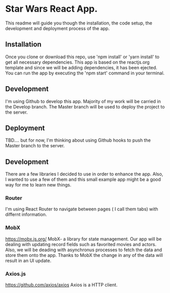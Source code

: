 # Star Wars React App.
This readme will guide you though the installation, the code setup, the development and deployment process of the app.

## Installation
Once you clone or download this repo, use 'npm install' or 'yarn install' to get all necessary dependencies.
This app is based on the reactjs.org template and since we will be adding dependencies, it has been ejected.
You can run the app by executing the 'npm start' command in your terminal.

## Development
I'm using Github to develop this app. Majority of my work will be carried in the Develop branch. The Master branch will be used to deploy the project to the server.

## Deployment
TBD.... but for now, I'm thinking about using Github hooks to push the Master branch to the server.


## Development
There are a few libraries I decided to use in order to enhance the app. Also, I wanted to use a few of them and this small example app might be a good way for me to learn new things.

### Router
I'm using React Router to navigate between pages ( I call them tabs) with differnt information. 

### MobX
https://mobx.js.org/
MobX- a library for state management. Our app will be dealing with updating record fields such as favorited movies and actors. Also, we will be deading with asynchronus processes to fetch the data and store them onto the app. Thanks to MobX the change in any of the data will result in an UI update.

### Axios.js
https://github.com/axios/axios
Axios is a HTTP client. 
